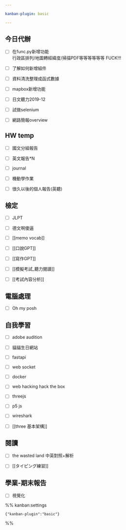 ```yaml
---

kanban-plugin: basic

---
```


## 今日代辦

- [ ] 在func.py新增功能<br>行政區排列/地圖轉經緯度/掃描PDF等等等等等等 FUCK!!!
- [ ] 了解如何新增組件
- [ ] 資料清洗整理成函式數據
- [ ] mapbox新增功能
- [ ] 日文聽力2019-12
- [ ] 試做selenium
- [ ] 網路簡報overview


## HW temp

- [ ] 國文分組報告
- [ ] 英文報告*N
- [ ] journal
- [ ] 機動學作業
- [ ] 很久以後的個人報告(英聽)


## 檢定

- [ ] JLPT
- [ ] 德文啊傻逼
- [ ] [[memo vocab]]
- [ ] [[口說GPT]]
- [ ] [[寫作GPT]]
- [ ] [[模擬考試_聽力閱讀]]
- [ ] [[考試內容分析]]


## 電腦處理

- [ ] Oh my posh


## 自我學習

- [ ] adobe audition
- [ ] 貓貓生日網站
- [ ] fastapi
- [ ] web socket
- [ ] docker
- [ ] web hacking hack the box
- [ ] threejs
- [ ] p5 js
- [ ] wireshark
- [ ] [[three 基本架構]]


## 閱讀

- [ ] the wasted land 中英對照+解析
- [ ] [[タイピング練習]]


## 學業-期末報告

- [ ] 視覺化




%% kanban:settings
```
{"kanban-plugin":"basic"}
```
%%